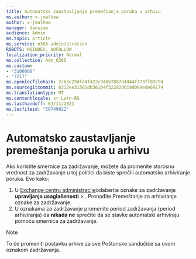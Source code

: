 ```yaml
---
title: Automatsko zaustavljanje premeštanja poruka u arhivu
ms.author: v-jmathew
author: v-jmathew
manager: dansimp
audience: Admin
ms.topic: article
ms.service: o365-administration
ROBOTS: NOINDEX, NOFOLLOW
localization_priority: Normal
ms.collection: Adm_O365
ms.custom:
- "3100008"
- "7217"
ms.openlocfilehash: 2cb3e29dfd4f422e946b7887d4d44f373ff03794
ms.sourcegitcommit: 6312ee31561db36104f32282d019d069ede69174
ms.translationtype: MT
ms.contentlocale: sr-Latn-RS
ms.lasthandoff: 03/11/2021
ms.locfileid: "50749822"
---
```

# <a name="stop-messages-from-moving-to-the-archive-automatically"></a>Automatsko zaustavljanje premeštanja poruka u arhivu

Ako koristite smernice za zadržavanje, možete da promenite starosnu vrednost za zadržavanje u toj politici da biste sprečili automatsko arhiviranje poruka. Evo kako:

1. U [Exchange centru administracije](https://go.microsoft.com/fwlink/?linkid=2059104)odaberite oznake za zadržavanje **upravljanja usaglašenosti**  >  . Pronađite Premeštanje za arhiviranje oznake za zadržavanje.
2. U oznakama za zadržavanje promenite period zadržavanja (period arhiviranja) da **nikada ne** sprečite da se stavke automatski arhiviraju pomoću smernica za zadržavanje.

> [!NOTE]
> To će promeniti postavku arhive za sve Poštanske sandučiće sa ovom oznakom zadržavanja.
